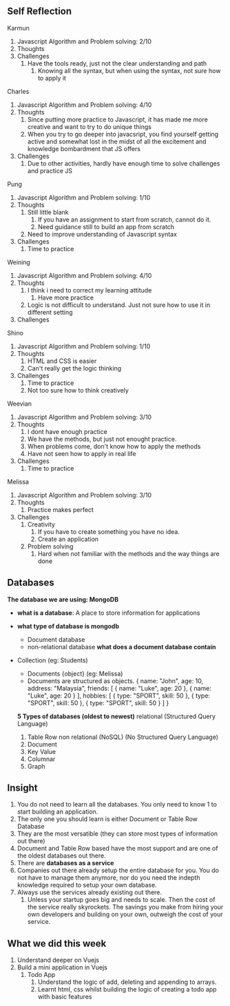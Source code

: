 ## Self Reflection 
Karmun
1) Javascript Algorithm and Problem solving: 2/10
2) Thoughts
3) Challenges   
   1) Have the tools ready, just not the clear understanding and path
      1) Knowing all the syntax, but when using the syntax, not sure how to apply it

Charles 
1) Javascript Algorithm and Problem solving: 4/10
2) Thoughts 
   1) Since putting more practice to Javascript, it has made me more creative and want to try to do unique things
   2) When you try to go deeper into javacsript, you find yourself getting active and somewhat lost in the midst of all the excitement and knowledge bombardment that JS offers
3) Challenges
   1) Due to other activities, hardly have enough time to solve challenges and practice JS

Pung 
1) Javascript Algorithm and Problem solving: 1/10
2) Thoughts
   1) Still little blank
      1) If you have an assignment to start from scratch, cannot do it. 
      2) Need guidance still to build an app from scratch
   2) Need to improve understanding of Javascript syntax
3) Challenges
   1) Time to practice 

Weining
1) Javascript Algorithm and Problem solving: 4/10
2) Thoughts
   1) I think i need to correct my learning attitude
      1) Have more practice
   2) Logic is not difficult to understand. Just not sure how to use it in 
   different setting
3) Challenges

Shino
1) Javascript Algorithm and Problem solving: 1/10
2) Thoughts
   1) HTML and CSS is easier
   2) Can't really get the logic thinking
3) Challenges
   1) Time to practice
   2) Not too sure how to think creatively

Weevian 
1) Javascript Algorithm and Problem solving: 3/10
2) Thoughts
   1) I dont have enough practice
   2) We have the methods, but just not enought practice. 
   3) When problems come, don't know how to apply the methods
   4) Have not seen how to apply in real life
3) Challenges
   1) Time to practice

Melissa
1) Javascript Algorithm and Problem solving: 3/10
2) Thoughts
   1) Practice makes perfect
3) Challenges
   1) Creativity
      1) If you have to create something you have no idea. 
      2) Create an application 
   2) Problem solving
      1) Hard when not familiar with the methods and the way things are done

## Databases
**The database we are using: MongoDB**
- **what is a database**: A place to store information for applications
- **what type of database is mongodb**
  - Document database
  - non-relational database
**what does a document database contain**
- Collection (eg: Students)
  - Documents {object} (eg: Melissa)
  - Documents are structured as objects.
  {
      name: "John", 
      age: 10, 
      address: "Malaysia",
      friends: [
          { name: "Luke", age: 20 },
          { name: "Luke", age: 20 }
      ], 
      hobbies: [
          { type: "SPORT", skill: 50 },
          { type: "SPORT", skill: 50 },
          { type: "SPORT", skill: 50 }
      ]
  }

  **5 Types of databases (oldest to newest)**
  relational (Structured Query Language)
  1) Table Row
  non relational (NoSQL) (No Structured Query Language)
  1) Document 
  2) Key Value
  3) Columnar 
  4) Graph

## Insight
1) You do not need to learn all the databases. You only need to know 1 to start building an application.
2) The only one you should learn is either Document or Table Row Database
  1) They are the most versatible (they can store most types of information out there)
  2) Document and Table Row based have the most support and are one of the oldest databases out there.
3) There are **databases as a service**
  3) Companies out there already setup the entire database for you. You do not have to manage them anymore, nor do you need the indepth knowledge required to setup your own database.
  4) Always use the services already existing out there. 
     1) Unless your startup goes big and needs to scale. Then the cost of the service really skyrockets. The savings you make from hiring your own developers and building on your own, outweigh the cost of your service. 



## What we did this week
1) Understand deeper on Vuejs
2) Build a mini application in Vuejs
   1) Todo App
      1) Understand the logic of add, deleting and appending to arrays.
      2) Learnt html, css whilst building the logic of creating a todo app with basic features